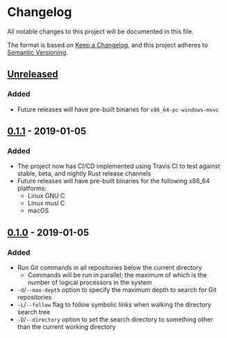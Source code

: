 # Changelog

All notable changes to this project will be documented in this file.

The format is based on [Keep a Changelog](https://keepachangelog.com/en/1.0.0/), and this project adheres to [Semantic Versioning](https://semver.org/spec/v2.0.0.html).


## [Unreleased]
### Added
- Future releases will have pre-built binaries for `x86_64-pc-windows-msvc`


## [0.1.1] - 2019-01-05
### Added
- The project now has CI/CD implemented using Travis CI to test against stable, beta, and nightly Rust release channels
- Future releases will have pre-built binaries for the following x86_64 platforms:
  - Linux GNU C
  - Linux musl C
  - macOS

## [0.1.0] - 2019-01-05
### Added
- Run Git commands in all repositories below the current directory
  - Commands will be run in parallel; the maximum of which is the number of logical processors in the system
- `-d`/`--max-depth` option to specify the maximum depth to search for Git repositories
- `-L`/`--follow` flag to follow symbolic links when walking the directory search tree
- `-D`/`--directory` option to set the search directory to something other than the current working directory


[Unreleased]: https://github.com/mattmahn/gitall.rs/compare/v0.1.1...HEAD
[0.1.1]: https://github.com/mattmahn/gitall.rs/compare/v0.1.0...v0.1.1
[0.1.0]: https://github.com/mattmahn/gitall.rs/compare/d9647f8e72b5a50101217f090c7a8bc3716c5c98...v0.1.0
